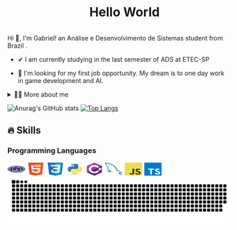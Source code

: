 <!--título-->
<div id="user-content-toc">
  <ul align="center">
    <summary><h1 style="display: inline-block">Hello World</h1></summary>
</div>
<!-- Presentation -->
<p>
  Hi 👋, I'm Gabriel! an Análise e Desenvolvimento de Sistemas student from Brazil .

  - ✔ I am currently studying in the last semester of ADS at ETEC-SP 

  - 🔭 I'm looking for my first job opportunity. My dream is to one day work in game development and AI.
</p>
<!-- Dropdown -->
<details>
  <summary>👨‍💻 More about me</summary>

  - 💬 I am 19 years old, currently living in Brazil. - ⚡I like studying, reading a good book, as well as watching movies and playing games! I believe that our dreams can only be realized through knowledge and dedication. 
</details>

![Anurag's GitHub stats](https://github-readme-stats.vercel.app/api?username=gabrielsouza767&show_icons=true&theme=gruvbox)
[![Top Langs](https://github-readme-stats.vercel.app/api/top-langs/?username=gabrielsouza767&layout=compact&theme=gruvbox)](https://github.com/gabrielsouza767/github-readme-stats)
## 🔥 Skills
<!-- Skills: Programming Languages -->
  <div style="flex-basis: 48%;">
    <h3>Programming Languages</h3>
    <img align="center" alt="Js" height="30" width="40" src="https://raw.githubusercontent.com/devicons/devicon/master/icons/php/php-original.svg">
    <img align="center" alt="HTML" height="30" width="40" src="https://raw.githubusercontent.com/devicons/devicon/master/icons/html5/html5-original.svg">
    <img align="center" alt="CSS" height="30" width="40" src="https://raw.githubusercontent.com/devicons/devicon/master/icons/css3/css3-original.svg">
    <img align="center" alt="Python" height="30" width="40" src="https://raw.githubusercontent.com/devicons/devicon/master/icons/python/python-original.svg">
   <img align="center" alt="Gaba-Csharp" height="30" width="40" src="https://raw.githubusercontent.com/devicons/devicon/master/icons/csharp/csharp-original.svg">
    <img align="center" alt="Gaba-Csharp" height="30" width="40" src="https://raw.githubusercontent.com/devicons/devicon/master/icons/mysql/mysql-original.svg">
    <img align="center" alt="Gaba-Csharp" height="30" width="40" src="https://raw.githubusercontent.com/devicons/devicon/master/icons/javascript/javascript-original.svg">
    <img align="center" alt="Gaba-Csharp" height="30" width="40" src="https://raw.githubusercontent.com/devicons/devicon/master/icons/typescript/typescript-original.svg">
  </div>
  
<picture align="center">
  <source media="(prefers-color-scheme: dark)" srcset="https://raw.githubusercontent.com/gabrielsouza767/gabrielsouza767/output/github-contribution-grid-snake-dark.svg">
  <source media="(prefers-color-scheme: light)" srcset="https://raw.githubusercontent.com/gabrielsouza767/gabrielsouza767/output/github-contribution-grid-snake-dark.svg">
  <img align="center" alt="github contribution grid snake animation" src="https://raw.githubusercontent.com/gabrielsouza767/gabrielsouza767/output/github-contribution-grid-snake.svg">
</picture>
